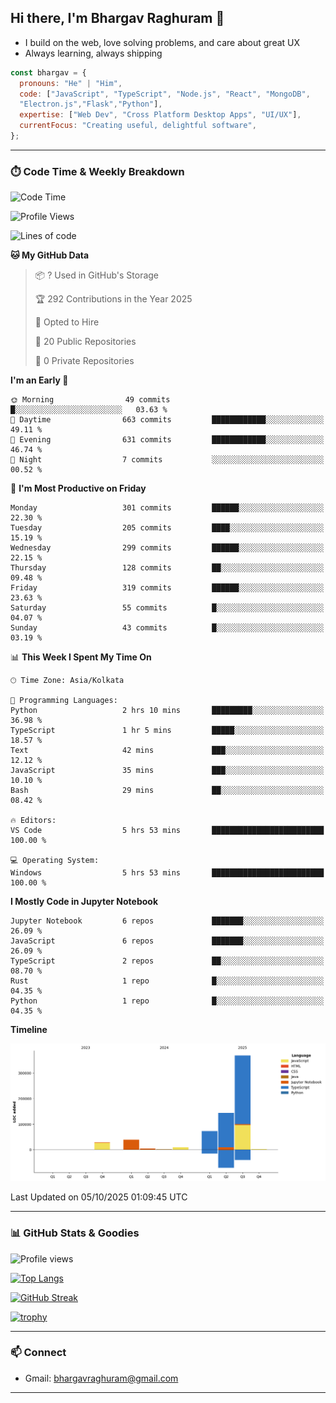 ## Hi there, I'm Bhargav Raghuram 👋

- I build on the web, love solving problems, and care about great UX
- Always learning, always shipping

```js
const bhargav = {
  pronouns: "He" | "Him",
  code: ["JavaScript", "TypeScript", "Node.js", "React", "MongoDB",
  "Electron.js","Flask","Python"],
  expertise: ["Web Dev", "Cross Platform Desktop Apps", "UI/UX"],
  currentFocus: "Creating useful, delightful software",
};
```

---

### ⏱️ Code Time & Weekly Breakdown
<!--START_SECTION:waka-->
![Code Time](http://img.shields.io/badge/Code%20Time-51%20hrs%2048%20mins-blue)

![Profile Views](http://img.shields.io/badge/Profile%20Views-22-blue)

![Lines of code](https://img.shields.io/badge/From%20Hello%20World%20I%27ve%20Written-671.8%20thousand%20lines%20of%20code-blue)

**🐱 My GitHub Data** 

> 📦 ? Used in GitHub's Storage 
 > 
> 🏆 292 Contributions in the Year 2025
 > 
> 💼 Opted to Hire
 > 
> 📜 20 Public Repositories 
 > 
> 🔑 0 Private Repositories 
 > 
**I'm an Early 🐤** 

```text
🌞 Morning                49 commits          █░░░░░░░░░░░░░░░░░░░░░░░░   03.63 % 
🌆 Daytime                663 commits         ████████████░░░░░░░░░░░░░   49.11 % 
🌃 Evening                631 commits         ████████████░░░░░░░░░░░░░   46.74 % 
🌙 Night                  7 commits           ░░░░░░░░░░░░░░░░░░░░░░░░░   00.52 % 
```
📅 **I'm Most Productive on Friday** 

```text
Monday                   301 commits         ██████░░░░░░░░░░░░░░░░░░░   22.30 % 
Tuesday                  205 commits         ████░░░░░░░░░░░░░░░░░░░░░   15.19 % 
Wednesday                299 commits         ██████░░░░░░░░░░░░░░░░░░░   22.15 % 
Thursday                 128 commits         ██░░░░░░░░░░░░░░░░░░░░░░░   09.48 % 
Friday                   319 commits         ██████░░░░░░░░░░░░░░░░░░░   23.63 % 
Saturday                 55 commits          █░░░░░░░░░░░░░░░░░░░░░░░░   04.07 % 
Sunday                   43 commits          █░░░░░░░░░░░░░░░░░░░░░░░░   03.19 % 
```


📊 **This Week I Spent My Time On** 

```text
🕑︎ Time Zone: Asia/Kolkata

💬 Programming Languages: 
Python                   2 hrs 10 mins       █████████░░░░░░░░░░░░░░░░   36.98 % 
TypeScript               1 hr 5 mins         █████░░░░░░░░░░░░░░░░░░░░   18.57 % 
Text                     42 mins             ███░░░░░░░░░░░░░░░░░░░░░░   12.12 % 
JavaScript               35 mins             ███░░░░░░░░░░░░░░░░░░░░░░   10.10 % 
Bash                     29 mins             ██░░░░░░░░░░░░░░░░░░░░░░░   08.42 % 

🔥 Editors: 
VS Code                  5 hrs 53 mins       █████████████████████████   100.00 % 

💻 Operating System: 
Windows                  5 hrs 53 mins       █████████████████████████   100.00 % 
```

**I Mostly Code in Jupyter Notebook** 

```text
Jupyter Notebook         6 repos             ███████░░░░░░░░░░░░░░░░░░   26.09 % 
JavaScript               6 repos             ███████░░░░░░░░░░░░░░░░░░   26.09 % 
TypeScript               2 repos             ██░░░░░░░░░░░░░░░░░░░░░░░   08.70 % 
Rust                     1 repo              █░░░░░░░░░░░░░░░░░░░░░░░░   04.35 % 
Python                   1 repo              █░░░░░░░░░░░░░░░░░░░░░░░░   04.35 % 
```



**Timeline**

![Lines of Code chart](https://raw.githubusercontent.com/BhargavRaghuram/BhargavRaghuram/master/assets/bar_graph.png)


 Last Updated on 05/10/2025 01:09:45 UTC
<!--END_SECTION:waka-->

---

### 📊 GitHub Stats & Goodies

![Profile views](https://komarev.com/ghpvc/?username=BhargavRaghuram)

[![Top Langs](https://github-readme-stats.vercel.app/api/top-langs/?username=BhargavRaghuram&layout=compact)](https://github.com/anuraghazra/github-readme-stats)

[![GitHub Streak](https://streak-stats.demolab.com?user=BhargavRaghuram)](https://github.com/DenverCoder1/github-readme-streak-stats)

[![trophy](https://github-profile-trophy.vercel.app/?username=BhargavRaghuram&theme=algolia&no-frame=true&column=4)](https://github.com/ryo-ma/github-profile-trophy)

---

### 📫 Connect
- Gmail: bhargavraghuram@gmail.com

---



